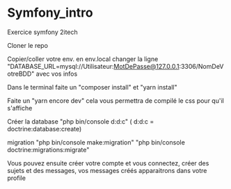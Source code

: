 # Symfony_intro
Exercice symfony 2itech

Cloner le repo

Copier/coller votre env. en env.local
changer la ligne "DATABASE_URL=mysql://Utilisateur:MotDePasse@127.0.0.1:3306/NomDeVotreBDD" avec vos infos

Dans le terminal faite un "composer install" et "yarn install"

Faite un "yarn encore dev" cela vous permettra de compilé le css pour qu'il s'affiche

Créer la database "php bin/console d:d:c" ( d:d:c = doctrine:database:create)

migration "php bin/console make:migration"
          "php bin/console doctrine:migrations:migrate"

Vous pouvez ensuite créer votre compte et vous connectez, créer des sujets et des messages, vos messages créés  apparaitrons dans votre profile
